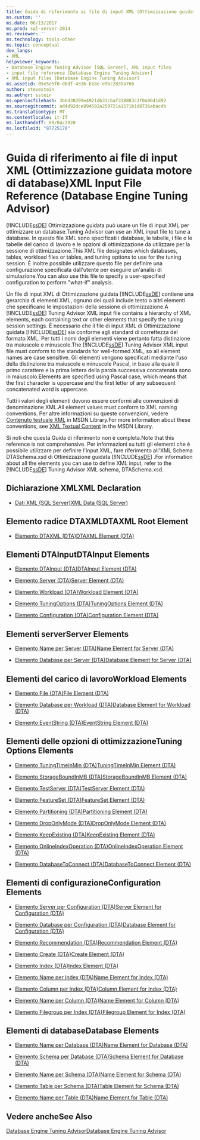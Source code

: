 ```yaml
---
title: Guida di riferimento ai file di input XML (Ottimizzazione guidata motore di database) | Microsoft Docs
ms.custom: ''
ms.date: 06/13/2017
ms.prod: sql-server-2014
ms.reviewer: ''
ms.technology: tools-other
ms.topic: conceptual
dev_langs:
- XML
helpviewer_keywords:
- Database Engine Tuning Advisor [SQL Server], XML input files
- input file reference [Database Engine Tuning Advisor]
- XML input files [Database Engine Tuning Advisor]
ms.assetid: 05e5e5f0-d6df-4336-b18e-e9bc2835a766
author: stevestein
ms.author: sstein
ms.openlocfilehash: 3bbd38299e4921db33cbaf318883c2f0a9041d92
ms.sourcegitcommit: ad4d92dce894592a259721a1571b1d8736abacdb
ms.translationtype: MT
ms.contentlocale: it-IT
ms.lasthandoff: 08/04/2020
ms.locfileid: "87725176"
---
```

# <a name="xml-input-file-reference-database-engine-tuning-advisor"></a><span data-ttu-id="597b1-102">Guida di riferimento ai file di input XML (Ottimizzazione guidata motore di database)</span><span class="sxs-lookup"><span data-stu-id="597b1-102">XML Input File Reference (Database Engine Tuning Advisor)</span></span>
  [!INCLUDE[ssDE](../../includes/ssde-md.md)] <span data-ttu-id="597b1-103">Ottimizzazione guidata può usare un file di input XML per ottimizzare un database.</span><span class="sxs-lookup"><span data-stu-id="597b1-103">Tuning Advisor can use an XML input file to tune a database.</span></span> <span data-ttu-id="597b1-104">In questo file XML sono specificati i database, le tabelle, i file o le tabelle del carico di lavoro e le opzioni di ottimizzazione da utilizzare per la sessione di ottimizzazione.</span><span class="sxs-lookup"><span data-stu-id="597b1-104">This XML file designates which databases, tables, workload files or tables, and tuning options to use for the tuning session.</span></span> <span data-ttu-id="597b1-105">È inoltre possibile utilizzare questo file per definire una configurazione specificata dall'utente per eseguire un'analisi di simulazione.</span><span class="sxs-lookup"><span data-stu-id="597b1-105">You can also use this file to specify a user-specified configuration to perform "what-if" analysis.</span></span>  
  
 <span data-ttu-id="597b1-106">Un file di input XML di Ottimizzazione guidata [!INCLUDE[ssDE](../../includes/ssde-md.md)] contiene una gerarchia di elementi XML, ognuno dei quali include testo o altri elementi che specificano le impostazioni della sessione di ottimizzazione.</span><span class="sxs-lookup"><span data-stu-id="597b1-106">A [!INCLUDE[ssDE](../../includes/ssde-md.md)] Tuning Advisor XML input file contains a hierarchy of XML elements, each containing text or other elements that specify the tuning session settings.</span></span> <span data-ttu-id="597b1-107">È necessario che il file di input XML di Ottimizzazione guidata [!INCLUDE[ssDE](../../includes/ssde-md.md)] sia conforme agli standard di correttezza del formato XML. Per tutti i nomi degli elementi viene pertanto fatta distinzione tra maiuscole e minuscole.</span><span class="sxs-lookup"><span data-stu-id="597b1-107">The [!INCLUDE[ssDE](../../includes/ssde-md.md)] Tuning Advisor XML input file must conform to the standards for well-formed XML, so all element names are case sensitive.</span></span> <span data-ttu-id="597b1-108">Gli elementi vengono specificati mediante l'uso della distinzione tra maiuscole e minuscole Pascal, in base alla quale il primo carattere e la prima lettera della parola successiva concatenata sono in maiuscolo.</span><span class="sxs-lookup"><span data-stu-id="597b1-108">Elements are specified using Pascal case, which means that the first character is uppercase and the first letter of any subsequent concatenated word is uppercase.</span></span>  
  
 <span data-ttu-id="597b1-109">Tutti i valori degli elementi devono essere conformi alle convenzioni di denominazione XML.</span><span class="sxs-lookup"><span data-stu-id="597b1-109">All element values must conform to XML naming conventions.</span></span> <span data-ttu-id="597b1-110">Per altre informazioni su queste convenzioni, vedere [Contenuto testuale XML](https://go.microsoft.com/fwlink/?LinkId=7614) in MSDN Library.</span><span class="sxs-lookup"><span data-stu-id="597b1-110">For more information about these conventions, see [XML Textual Content](https://go.microsoft.com/fwlink/?LinkId=7614) in the MSDN Library.</span></span>  
  
 <span data-ttu-id="597b1-111">Si noti che questa Guida di riferimento non è completa.</span><span class="sxs-lookup"><span data-stu-id="597b1-111">Note that this reference is not comprehensive.</span></span> <span data-ttu-id="597b1-112">Per informazioni su tutti gli elementi che è possibile utilizzare per definire l'input XML, fare riferimento all'XML Schema DTASchema.xsd di Ottimizzazione guidata [!INCLUDE[ssDE](../../includes/ssde-md.md)] .</span><span class="sxs-lookup"><span data-stu-id="597b1-112">For information about all the elements you can use to define XML input, refer to the [!INCLUDE[ssDE](../../includes/ssde-md.md)] Tuning Advisor XML schema, DTASchema.xsd.</span></span>  
  
## <a name="xml-declaration"></a><span data-ttu-id="597b1-113">Dichiarazione XML</span><span class="sxs-lookup"><span data-stu-id="597b1-113">XML Declaration</span></span>  
  
-   [<span data-ttu-id="597b1-114">Dati XML &#40;SQL Server&#41;</span><span class="sxs-lookup"><span data-stu-id="597b1-114">XML Data &#40;SQL Server&#41;</span></span>](../../relational-databases/xml/xml-data-sql-server.md)  
  
## <a name="dtaxml-root-element"></a><span data-ttu-id="597b1-115">Elemento radice DTAXML</span><span class="sxs-lookup"><span data-stu-id="597b1-115">DTAXML Root Element</span></span>  
  
-   [<span data-ttu-id="597b1-116">Elemento DTAXML &#40;DTA&#41;</span><span class="sxs-lookup"><span data-stu-id="597b1-116">DTAXML Element &#40;DTA&#41;</span></span>](dtaxml-element-dta.md)  
  
## <a name="dtainput-elements"></a><span data-ttu-id="597b1-117">Elementi DTAInput</span><span class="sxs-lookup"><span data-stu-id="597b1-117">DTAInput Elements</span></span>  
  
-   [<span data-ttu-id="597b1-118">Elemento DTAInput &#40;DTA&#41;</span><span class="sxs-lookup"><span data-stu-id="597b1-118">DTAInput Element &#40;DTA&#41;</span></span>](dtainput-element-dta.md)  
  
-   [<span data-ttu-id="597b1-119">Elemento Server &#40;DTA&#41;</span><span class="sxs-lookup"><span data-stu-id="597b1-119">Server Element &#40;DTA&#41;</span></span>](server-element-dta.md)  
  
-   [<span data-ttu-id="597b1-120">Elemento Workload &#40;DTA&#41;</span><span class="sxs-lookup"><span data-stu-id="597b1-120">Workload Element &#40;DTA&#41;</span></span>](workload-element-dta.md)  
  
-   [<span data-ttu-id="597b1-121">Elemento TuningOptions &#40;DTA&#41;</span><span class="sxs-lookup"><span data-stu-id="597b1-121">TuningOptions Element &#40;DTA&#41;</span></span>](tuningoptions-element-dta.md)  
  
-   [<span data-ttu-id="597b1-122">Elemento Configuration &#40;DTA&#41;</span><span class="sxs-lookup"><span data-stu-id="597b1-122">Configuration Element &#40;DTA&#41;</span></span>](configuration-element-dta.md)  
  
## <a name="server-elements"></a><span data-ttu-id="597b1-123">Elementi server</span><span class="sxs-lookup"><span data-stu-id="597b1-123">Server Elements</span></span>  
  
-   [<span data-ttu-id="597b1-124">Elemento Name per Server &#40;DTA&#41;</span><span class="sxs-lookup"><span data-stu-id="597b1-124">Name Element for Server &#40;DTA&#41;</span></span>](name-element-for-server-dta.md)  
  
-   [<span data-ttu-id="597b1-125">Elemento Database per Server &#40;DTA&#41;</span><span class="sxs-lookup"><span data-stu-id="597b1-125">Database Element for Server &#40;DTA&#41;</span></span>](database-element-for-server-dta.md)  
  
## <a name="workload-elements"></a><span data-ttu-id="597b1-126">Elementi del carico di lavoro</span><span class="sxs-lookup"><span data-stu-id="597b1-126">Workload Elements</span></span>  
  
-   [<span data-ttu-id="597b1-127">Elemento File &#40;DTA&#41;</span><span class="sxs-lookup"><span data-stu-id="597b1-127">File Element &#40;DTA&#41;</span></span>](file-element-dta.md)  
  
-   [<span data-ttu-id="597b1-128">Elemento Database per Workload &#40;DTA&#41;</span><span class="sxs-lookup"><span data-stu-id="597b1-128">Database Element for Workload &#40;DTA&#41;</span></span>](database-element-for-workload-dta.md)  
  
-   [<span data-ttu-id="597b1-129">Elemento EventString &#40;DTA&#41;</span><span class="sxs-lookup"><span data-stu-id="597b1-129">EventString Element &#40;DTA&#41;</span></span>](eventstring-element-dta.md)  
  
## <a name="tuning-options-elements"></a><span data-ttu-id="597b1-130">Elementi delle opzioni di ottimizzazione</span><span class="sxs-lookup"><span data-stu-id="597b1-130">Tuning Options Elements</span></span>  
  
-   [<span data-ttu-id="597b1-131">Elemento TuningTimeInMin &#40;DTA&#41;</span><span class="sxs-lookup"><span data-stu-id="597b1-131">TuningTimeInMin Element &#40;DTA&#41;</span></span>](tuningtimeinmin-element-dta.md)  
  
-   [<span data-ttu-id="597b1-132">Elemento StorageBoundInMB &#40;DTA&#41;</span><span class="sxs-lookup"><span data-stu-id="597b1-132">StorageBoundInMB Element &#40;DTA&#41;</span></span>](storageboundinmb-element-dta.md)  
  
-   [<span data-ttu-id="597b1-133">Elemento TestServer &#40;DTA&#41;</span><span class="sxs-lookup"><span data-stu-id="597b1-133">TestServer Element &#40;DTA&#41;</span></span>](testserver-element-dta.md)  
  
-   [<span data-ttu-id="597b1-134">Elemento FeatureSet &#40;DTA&#41;</span><span class="sxs-lookup"><span data-stu-id="597b1-134">FeatureSet Element &#40;DTA&#41;</span></span>](featureset-element-dta.md)  
  
-   [<span data-ttu-id="597b1-135">Elemento Partitioning &#40;DTA&#41;</span><span class="sxs-lookup"><span data-stu-id="597b1-135">Partitioning Element &#40;DTA&#41;</span></span>](partitioning-element-dta.md)  
  
-   [<span data-ttu-id="597b1-136">Elemento DropOnlyMode &#40;DTA&#41;</span><span class="sxs-lookup"><span data-stu-id="597b1-136">DropOnlyMode Element &#40;DTA&#41;</span></span>](droponlymode-element-dta.md)  
  
-   [<span data-ttu-id="597b1-137">Elemento KeepExisting &#40;DTA&#41;</span><span class="sxs-lookup"><span data-stu-id="597b1-137">KeepExisting Element &#40;DTA&#41;</span></span>](keepexisting-element-dta.md)  
  
-   [<span data-ttu-id="597b1-138">Elemento OnlineIndexOperation &#40;DTA&#41;</span><span class="sxs-lookup"><span data-stu-id="597b1-138">OnlineIndexOperation Element &#40;DTA&#41;</span></span>](onlineindexoperation-element-dta.md)  
  
-   [<span data-ttu-id="597b1-139">Elemento DatabaseToConnect &#40;DTA&#41;</span><span class="sxs-lookup"><span data-stu-id="597b1-139">DatabaseToConnect Element &#40;DTA&#41;</span></span>](databasetoconnect-element-dta.md)  
  
## <a name="configuration-elements"></a><span data-ttu-id="597b1-140">Elementi di configurazione</span><span class="sxs-lookup"><span data-stu-id="597b1-140">Configuration Elements</span></span>  
  
-   [<span data-ttu-id="597b1-141">Elemento Server per Configuration &#40;DTA&#41;</span><span class="sxs-lookup"><span data-stu-id="597b1-141">Server Element for Configuration &#40;DTA&#41;</span></span>](server-element-for-configuration-dta.md)  
  
-   [<span data-ttu-id="597b1-142">Elemento Database per Configuration &#40;DTA&#41;</span><span class="sxs-lookup"><span data-stu-id="597b1-142">Database Element for Configuration &#40;DTA&#41;</span></span>](database-element-for-configuration-dta.md)  
  
-   [<span data-ttu-id="597b1-143">Elemento Recommendation &#40;DTA&#41;</span><span class="sxs-lookup"><span data-stu-id="597b1-143">Recommendation Element &#40;DTA&#41;</span></span>](recommendation-element-dta.md)  
  
-   [<span data-ttu-id="597b1-144">Elemento Create &#40;DTA&#41;</span><span class="sxs-lookup"><span data-stu-id="597b1-144">Create Element &#40;DTA&#41;</span></span>](create-element-dta.md)  
  
-   [<span data-ttu-id="597b1-145">Elemento Index &#40;DTA&#41;</span><span class="sxs-lookup"><span data-stu-id="597b1-145">Index Element &#40;DTA&#41;</span></span>](index-element-dta.md)  
  
-   [<span data-ttu-id="597b1-146">Elemento Name per Index &#40;DTA&#41;</span><span class="sxs-lookup"><span data-stu-id="597b1-146">Name Element for Index &#40;DTA&#41;</span></span>](name-element-for-index-dta.md)  
  
-   [<span data-ttu-id="597b1-147">Elemento Column per Index &#40;DTA&#41;</span><span class="sxs-lookup"><span data-stu-id="597b1-147">Column Element for Index &#40;DTA&#41;</span></span>](column-element-for-index-dta.md)  
  
-   [<span data-ttu-id="597b1-148">Elemento Name per Column &#40;DTA&#41;</span><span class="sxs-lookup"><span data-stu-id="597b1-148">Name Element for Column &#40;DTA&#41;</span></span>](name-element-for-column-dta.md)  
  
-   [<span data-ttu-id="597b1-149">Elemento Filegroup per Index &#40;DTA&#41;</span><span class="sxs-lookup"><span data-stu-id="597b1-149">Filegroup Element for Index &#40;DTA&#41;</span></span>](filegroup-element-for-index-dta.md)  
  
## <a name="database-elements"></a><span data-ttu-id="597b1-150">Elementi di database</span><span class="sxs-lookup"><span data-stu-id="597b1-150">Database Elements</span></span>  
  
-   [<span data-ttu-id="597b1-151">Elemento Name per Database &#40;DTA&#41;</span><span class="sxs-lookup"><span data-stu-id="597b1-151">Name Element for Database &#40;DTA&#41;</span></span>](name-element-for-database-dta.md)  
  
-   [<span data-ttu-id="597b1-152">Elemento Schema per Database &#40;DTA&#41;</span><span class="sxs-lookup"><span data-stu-id="597b1-152">Schema Element for Database &#40;DTA&#41;</span></span>](schema-element-for-database-dta.md)  
  
-   [<span data-ttu-id="597b1-153">Elemento Name per Schema &#40;DTA&#41;</span><span class="sxs-lookup"><span data-stu-id="597b1-153">Name Element for Schema &#40;DTA&#41;</span></span>](name-element-for-schema-dta.md)  
  
-   [<span data-ttu-id="597b1-154">Elemento Table per Schema &#40;DTA&#41;</span><span class="sxs-lookup"><span data-stu-id="597b1-154">Table Element for Schema &#40;DTA&#41;</span></span>](table-element-for-schema-dta.md)  
  
-   [<span data-ttu-id="597b1-155">Elemento Name per Table &#40;DTA&#41;</span><span class="sxs-lookup"><span data-stu-id="597b1-155">Name Element for Table &#40;DTA&#41;</span></span>](name-element-for-table-dta.md)  
  
## <a name="see-also"></a><span data-ttu-id="597b1-156">Vedere anche</span><span class="sxs-lookup"><span data-stu-id="597b1-156">See Also</span></span>  
 [<span data-ttu-id="597b1-157">Database Engine Tuning Advisor</span><span class="sxs-lookup"><span data-stu-id="597b1-157">Database Engine Tuning Advisor</span></span>](../../relational-databases/performance/database-engine-tuning-advisor.md)  
  
  
